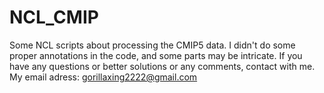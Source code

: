 # NCL_CMIP
Some NCL scripts about processing the CMIP5 data.
I didn't do some proper annotations in the code, and some parts may be intricate.
If you have any questions or better solutions or any comments, contact with me.
My email adress: gorillaxing2222@gmail.com
